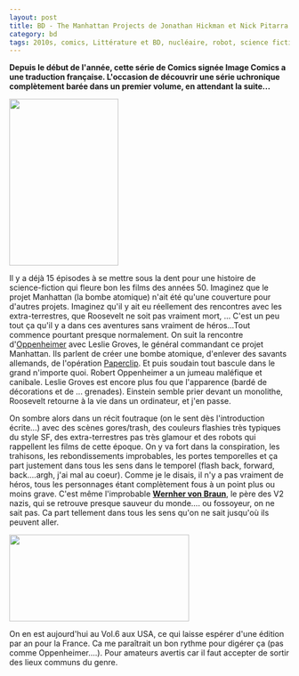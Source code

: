 ```yaml
---
layout: post
title: BD - The Manhattan Projects de Jonathan Hickman et Nick Pitarra (2012)
category: bd
tags: 2010s, comics, Littérature et BD, nucléaire, robot, science fiction, superhéros, uchronie
---
```

**Depuis le début de l'année, cette série de Comics signée Image Comics a une traduction française. L'occasion de découvrir une série uchronique complètement barée dans un premier volume, en attendant la suite...**

<img class="alignleft size-medium wp-image-22127" src="https://cheziceman.files.wordpress.com/2018/01/mpcover.jpg?w=196" alt="" width="196" height="300" />

Il y a déjà 15 épisodes à se mettre sous la dent pour une histoire de science-fiction qui fleure bon les films des années 50. Imaginez que le projet Manhattan (la bombe atomique) n'ait été qu'une couverture pour d'autres projets. Imaginez qu'il y ait eu réellement des rencontres avec les extra-terrestres, que Roosevelt ne soit pas vraiment mort, ... C'est un peu tout ça qu'il y a dans ces aventures sans vraiment de héros...Tout commence pourtant presque normalement. On suit la rencontre d'<a href="https://fr.wikipedia.org/wiki/Robert_Oppenheimer">Oppenheimer</a> avec Leslie Groves, le général commandant ce projet Manhattan. Ils parlent de créer une bombe atomique, d'enlever des savants allemands, de l'opération <a href="https://fr.wikipedia.org/wiki/Op%C3%A9ration_Paperclip">Paperclip</a>. Et puis soudain tout bascule dans le grand n'importe quoi. Robert Oppenheimer a un jumeau maléfique et canibale. Leslie Groves est encore plus fou que l'apparence (bardé de décorations et de ... grenades). Einstein semble prier devant un monolithe, Roosevelt retourne à la vie dans un ordinateur, et j'en passe.

On sombre alors dans un récit foutraque (on le sent dès l'introduction écrite...) avec des scènes gores/trash, des couleurs flashies très typiques du style SF, des extra-terrestres pas très glamour et des robots qui rappellent les films de cette époque. On y va fort dans la conspiration, les trahisons, les rebondissements improbables, les portes temporelles et ça part justement dans tous les sens dans le temporel (flash back, forward, back....argh, j'ai mal au coeur). Comme je le disais, il n'y a pas vraiment de héros, tous les personnages étant complètement fous à un point plus ou moins grave. C'est même l'improbable <b><a title="Wernher von Braun" href="https://en.wikipedia.org/wiki/Wernher_von_Braun">Wernher von Braun</a></b>, le père des V2 nazis, qui se retrouve presque sauveur du monde.... ou fossoyeur, on ne sait pas. Ca part tellement dans tous les sens qu'on ne sait jusqu'où ils peuvent aller.

<img class="aligncenter size-full wp-image-22126" src="https://cheziceman.files.wordpress.com/2018/01/mp1.jpeg" alt="" width="323" height="156" />

On en est aujourd'hui au Vol.6 aux USA, ce qui laisse espérer d'une édition par an pour la France. Ca me paraîtrait un bon rythme pour digérer ça (pas comme Oppenheimer....). Pour amateurs avertis car il faut accepter de sortir des lieux communs du genre.
